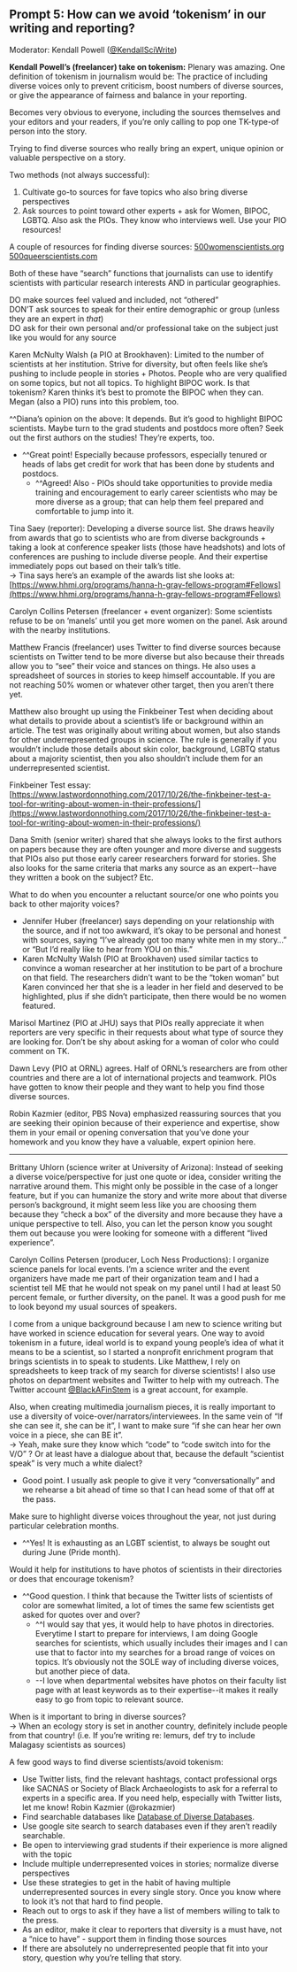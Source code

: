 ## Prompt 5: How can we avoid ‘tokenism’ in our  writing and reporting?
Moderator: Kendall Powell ([\@KendallSciWrite](https://twitter.com/KendallSciWri))

**Kendall Powell’s (freelancer) take on tokenism:**
Plenary was amazing. One definition of tokenism in journalism would be: The practice of including diverse voices only to prevent criticism, boost numbers of diverse sources, or give the appearance of fairness and balance in your reporting.
  
Becomes very obvious to everyone, including the sources themselves and your editors and your readers, if you’re only calling to pop one TK-type-of person into the story.
  
Trying to find diverse sources who really bring an expert, unique opinion or valuable perspective on a story.
  
Two methods (not always successful):

1. Cultivate go-to sources for fave topics who also bring diverse perspectives  
2. Ask sources to point toward other experts + ask for Women, BIPOC, LGBTQ. Also ask the PIOs. They know who interviews well. Use your PIO resources!  
  
A couple of resources for finding diverse sources:
[500womenscientists.org](https://500womenscientists.org/)  
[500queerscientists.com](https://500queerscientists.com/)  
  
Both of these have “search” functions that journalists can use to identify scientists with particular research interests AND in particular geographies.
  
DO make sources feel valued and included, not “othered”  
DON’T ask sources to speak for their entire demographic or group (unless they are an expert in *that*)  
DO ask for their own personal and/or professional take on the subject just like you would for any source  
  
  
Karen McNulty Walsh (a PIO at Brookhaven): Limited to the number of scientists at her institution. Strive for diversity, but often feels like she’s pushing to include people in stories + Photos. People who are very qualified on some topics, but not all topics. To highlight BIPOC work. Is that tokenism?  Karen thinks it’s best to promote the BIPOC when they can.
Megan (also a PIO) runs into this problem, too.

^^Diana’s opinion on the above: It depends. But it’s good to highlight BIPOC scientists. Maybe turn to the grad students and postdocs more often? Seek out the first authors on the studies! They’re experts, too.  

* ^^Great point! Especially because professors, especially tenured or heads of labs get credit for work that has been done by students and postdocs.  
    * ^^Agreed! Also - PIOs should take opportunities to provide media training and encouragement to early career scientists who may be more diverse as a group; that can help them feel prepared and comfortable to jump into it.  

Tina Saey (reporter): Developing a diverse source list. She draws heavily from awards that go to scientists who are from diverse backgrounds + taking a look at conference speaker lists (those have headshots) and lots of conferences are pushing to include diverse people. And their expertise immediately pops out based on their talk’s title.  
→ Tina says here’s an example of the awards list she looks at: [https://www.hhmi.org/programs/hanna-h-gray-fellows-program#Fellows](https://www.hhmi.org/programs/hanna-h-gray-fellows-program#Fellows)   

Carolyn Collins Petersen (freelancer + event organizer): Some scientists refuse to be on ‘manels’ until you get more women on the panel. Ask around with the nearby institutions.  

Matthew Francis (freelancer) uses Twitter to find diverse sources because scientists on Twitter tend to be more diverse but also because their threads allow you to “see” their voice and stances on things. He also uses a spreadsheet of sources in stories to keep himself accountable. If you are not reaching 50% women or whatever other target, then you aren’t there yet.

Matthew also brought up using the Finkbeiner Test when deciding about what details to provide about a scientist’s life or background within an article. The test was originally about writing about women, but also stands for other underrepresented groups in science. The rule is generally if you wouldn’t include those details about skin color, background, LGBTQ status about a majority scientist, then you also shouldn’t include them for an underrepresented scientist.

Finkbeiner Test essay: [https://www.lastwordonnothing.com/2017/10/26/the-finkbeiner-test-a-tool-for-writing-about-women-in-their-professions/](https://www.lastwordonnothing.com/2017/10/26/the-finkbeiner-test-a-tool-for-writing-about-women-in-their-professions/) 


Dana Smith (senior writer) shared that she always looks to the first authors on papers because they are often younger and more diverse and suggests that PIOs also put those early career researchers forward for stories.  She also looks for the same criteria that marks any source as an expert--have they written a book on the subject? Etc.


What to do when you encounter a reluctant source/or one who points you back to other majority voices?  

* Jennifer Huber (freelancer) says depending on your relationship with the source, and if not too awkward,  it’s okay to be personal and honest with sources, saying “I’ve already got too many white men in my story…” or “But I’d really like to hear from YOU on this.”  
* Karen McNulty Walsh (PIO at Brookhaven) used similar tactics to convince a woman researcher at her institution to be part of a brochure on that field. The researchers didn’t want to be the “token woman” but Karen convinced her that she is a leader in her field and deserved to be highlighted, plus if she didn’t participate, then there would be no women featured.  


Marisol Martinez (PIO at JHU) says that PIOs really appreciate it when reporters are very specific in their requests about what type of source they are looking for. Don’t be shy about asking for a woman of color who could comment on TK.

Dawn Levy (PIO at ORNL) agrees. Half of ORNL’s researchers are from other countries and there are a lot of international projects and teamwork. PIOs have gotten to know their people and they want to help you find those diverse sources.

Robin Kazmier (editor, PBS Nova) emphasized reassuring sources that you are seeking their opinion because of their experience and expertise, show them in your email or opening conversation that you’ve done your homework and you know they have a valuable, expert opinion here.

****

Brittany Uhlorn (science writer at University of Arizona): Instead of seeking a diverse voice/perspective for just one quote or idea, consider writing the narrative around them. This might only be possible in the case of a longer feature, but if you can humanize the story and write more about that diverse person’s background, it might seem less like you are choosing them because they “check a box” of the diversity and more because they have a unique perspective to tell. Also, you can let the person know you sought them out because you were looking for someone with a different “lived experience”.


Carolyn Collins Petersen (producer, Loch Ness Productions): I organize science panels for local events. I’m a science writer and the event organizers have made me part of their organization team and I had a scientist tell ME that he would not speak on my panel until I had at least 50 percent female, or further diversity, on the panel. It was a good push for me to look beyond my usual sources of speakers.  


I come from a unique background because I am new to science writing but have worked in science education for several years. One way to avoid tokenism in a future, ideal world is to expand young people’s idea of what it means to be a scientist, so I started a nonprofit enrichment program that brings scientists in to speak to students. Like Matthew, I rely on spreadsheets to keep track of my search for diverse scientists! I also use photos on department websites and Twitter to help with my outreach. The Twitter account [\@BlackAFinStem](https://twitter.com/Blackafinstem) is a great account, for example.

Also, when creating multimedia journalism pieces, it is really important to use a diversity of voice-over/narrators/interviewees.  In the same vein of “If she can see it, she can be it”, I want to make sure “if she can hear her own voice in a piece, she can BE it”.  
→ Yeah, make sure they know which “code” to “code switch into for the V/O” ? Or at least have a dialogue about that, because the default “scientist speak” is very much a white dialect?  

* Good point. I usually ask people to give it very “conversationally” and we rehearse a bit ahead of time so that I can head some of that off at the pass.

Make sure to highlight diverse voices throughout the year, not just during particular celebration months.  
* ^^Yes! It is exhausting as an LGBT scientist, to always be sought out during June (Pride month).   

Would it help for institutions to have photos of scientists in their directories or does that encourage tokenism?

* ^^Good question. I think that because the Twitter lists of scientists of color are somewhat limited, a lot of times the same few scientists get asked for quotes over and over?
    * ^^I would say that yes, it would help to have photos in directories. Everytime I start to prepare for interviews, I am doing Google searches for scientists, which usually includes their images and I can use that to factor into my searches for a broad range of voices on topics.  It’s obviously not the SOLE way of including diverse voices, but another piece of data.
    * --I love when departmental websites have photos on their faculty list page with at least keywords as to their expertise--it makes it really easy to go from topic to relevant source.


When is it important to bring in diverse sources?  
→ When an ecology story is set in another country, definitely include people from that country! (i.e. If you’re writing re: lemurs, def try to include Malagasy scientists as sources)

A few good ways to find diverse scientists/avoid tokenism:  

* Use Twitter lists, find the relevant hashtags, contact professional orgs like SACNAS or Society of Black Archaeologists to ask for a referral to experts in a specific area. If you need help, especially with Twitter lists, let me know! Robin Kazmier (@rokazmier)  
* Find searchable databases like [Database of Diverse Databases](https://editorsofcolor.com/diverse-databases/).  
* Use google site search to search databases even if they aren’t readily searchable.    
* Be open to interviewing grad students if their experience is more aligned with the topic  
* Include multiple underrepresented voices in stories; normalize diverse perspectives  
* Use these strategies to get in the habit of having multiple underrepresented sources in every single story. Once you know where to look it’s not that hard to find people.  
* Reach out to orgs to ask if they have a list of members willing to talk to the press.  
* As an editor, make it clear to reporters that diversity is a must have, not a “nice to have” - support them in finding those sources  
* If there are absolutely no underrepresented people that fit into your story, question why you’re telling that story.  
